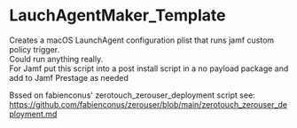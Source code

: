 # LauchAgentMaker_Template
Creates a macOS LaunchAgent configuration plist that runs jamf custom policy trigger.  
Could run anything really.  
For Jamf put this script into a post install script
in a no payload package and add to Jamf Prestage as needed

Bssed on fabienconus' zerotouch_zerouser_deployment script see:
https://github.com/fabienconus/zerouser/blob/main/zerotouch_zerouser_deployment.md
